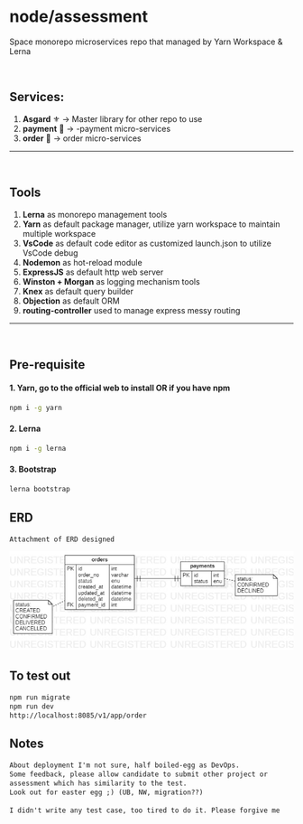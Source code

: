 # node/assessment
Space monorepo microservices repo that managed by Yarn Workspace & Lerna

<br />

## Services: 
1. **Asgard** :fleur_de_lis: -> Master library for other repo to use
2. **payment** :vertical_traffic_light: -> -payment micro-services
3. **order** :trident: -> order micro-services
---
<br />

## Tools
1. **Lerna** as monorepo management tools
2. **Yarn** as default package manager, utilize yarn workspace to maintain multiple workspace
3. **VsCode** as default code editor as customized launch.json to utilize VsCode debug
4. **Nodemon** as hot-reload module
5. **ExpressJS** as default http web server
6. **Winston + Morgan** as logging mechanism tools
7. **Knex** as default query builder
8. **Objection** as default ORM
9. **routing-controller** used to manage express messy routing
---
<br>

## Pre-requisite
#### 1. Yarn, go to the official web to install OR if you have npm
```bash
npm i -g yarn
```
#### 2. Lerna
```bash
npm i -g lerna
```
#### 3. Bootstrap
```bash
lerna bootstrap
```

## ERD
```
Attachment of ERD designed
```
![](node-assessment-ERD.jpg)

## To test out
```
npm run migrate
npm run dev
http://localhost:8085/v1/app/order
```

## Notes
```
About deployment I'm not sure, half boiled-egg as DevOps.
Some feedback, please allow candidate to submit other project or assessment which has similarity to the test.
Look out for easter egg ;) (UB, NW, migration??)

I didn't write any test case, too tired to do it. Please forgive me
```